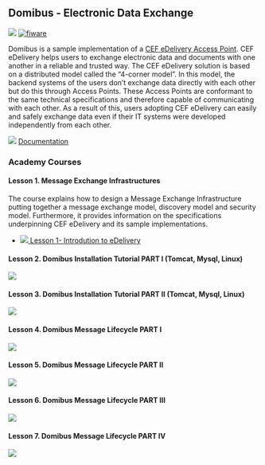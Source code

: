 <hr class="iotagents" style="display:none"/>
<h2>Domibus - Electronic Data Exchange</h2>

[![](https://nexus.lab.fiware.org/repository/raw/public/badges/chapters/third-party.svg)](https://github.com/FIWARE/catalogue/blob/master/third-party/README.md)
[![fiware](https://nexus.lab.fiware.org/repository/raw/public/badges/stackoverflow/fiware.svg)](http://stackoverflow.com/questions/tagged/fiware)

Domibus is a sample implementation of a
[CEF eDelivery Access Point](https://ec.europa.eu/cefdigital/wiki/display/CEFDIGITAL/Access+Point+software). CEF
eDelivery helps users to exchange electronic data and documents with one another in a reliable and trusted way. The CEF
eDelivery solution is based on a distributed model called the “4-corner model”. In this model, the backend systems of
the users don’t exchange data directly with each other but do this through Access Points. These Access Points are
conformant to the same technical specifications and therefore capable of communicating with each other. As a result of
this, users adopting CEF eDelivery can easily and safely exchange data even if their IT systems were developed
independently from each other.

![](https://fiware.github.io/academy/img/books.png)
[Documentation](https://ec.europa.eu/cefdigital/wiki/display/CEFDIGITAL/Domibus)

<h3>Academy Courses</h3>

<h4>Lesson 1. Message Exchange Infrastructures</h4>

The course explains how to design a Message Exchange Infrastructure putting together a message exchange model, discovery
model and security model. Furthermore, it provides information on the specifications underpinning CEF eDelivery and its
sample implementations.

-   <a href="https://fiware.github.io/academy/domibus/domibus1.pdf">![](https://fiware.github.io/academy/img/pdf.png)
    Lesson 1- Introdution to eDelivery</a>

<h4>Lesson 2. Domibus Installation Tutorial PART I (Tomcat, Mysql, Linux)</h4>

[![](http://img.youtube.com/vi/fEPp8X1CgzI/0.jpg)](https://www.youtube.com/watch?v=fEPp8X1CgzI)

<h4>Lesson 3. Domibus Installation Tutorial PART II (Tomcat, Mysql, Linux)</h4>

[![](http://img.youtube.com/vi/UDVtOIRb1TM/0.jpg)](https://www.youtube.com/watch?v=UDVtOIRb1TM)

<h4>Lesson 4. Domibus Message Lifecycle PART I</h4>

[![](http://img.youtube.com/vi/cwUMzNYEFaw/0.jpg)](https://www.youtube.com/watch?v=cwUMzNYEFaw)

<h4>Lesson 5. Domibus Message Lifecycle PART II</h4>

[![](http://img.youtube.com/vi/tsCQ1XbypaI/0.jpg)](https://www.youtube.com/watch?v=tsCQ1XbypaI)

<h4>Lesson 6. Domibus Message Lifecycle PART III</h4>

[![](http://img.youtube.com/vi/ZgOmohMHCHE/0.jpg)](https://www.youtube.com/watch?v=ZgOmohMHCHE)

<h4>Lesson 7. Domibus Message Lifecycle PART IV</h4>

[![](http://img.youtube.com/vi/EQx5Hjk4FZk/0.jpg)](https://www.youtube.com/watch?v=EQx5Hjk4FZk)
